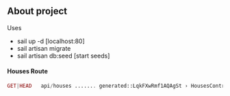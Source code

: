 
## About project

Uses

- sail up -d [localhost:80]
- sail artisan migrate
- sail artisan db:seed [start seeds]


#### Houses Route

```php
GET|HEAD   api/houses ....... generated::LqkFXwRmf1AQAgSt › HousesController@index
```
